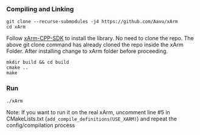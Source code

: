 ### Compiling and Linking
```
git clone --recurse-submodules -j4 https://github.com/Aavu/xArm
cd xArm
```
Follow [xArm-CPP-SDK](https://github.com/xArm-Developer/xArm-CPLUS-SDK) to install the library. No need to clone the repo. The above git clone command has already cloned the repo inside the xArm Folder. After installing change to xArm folder before proceeding.
```
mkdir build && cd build
cmake ..
make
```

### Run
`./xArm`

Note: If you want to run it on the real xArm, 
uncomment line #5 in CMakeLists.txt (```add_compile_definitions(USE_XARM)```) 
and repeat the config/compilation process
